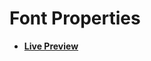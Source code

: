 # Font Properties

- [**Live Preview**](https://tahmid-sarker.github.io/Web-Starter-Kit/CSS/Font%20Properties/index.html)